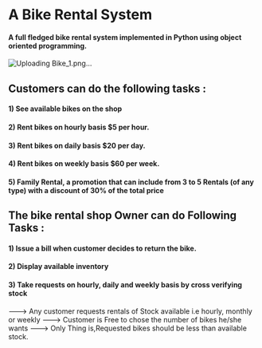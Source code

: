 # A Bike Rental System
#### A full fledged bike rental system implemented in Python using object oriented programming.
![Uploading Bike_1.png…]()
## Customers can do the following tasks : 
#### 1) See available bikes on the shop
#### 2) Rent bikes on hourly basis $5 per hour.
#### 3) Rent bikes on daily basis $20 per day.
#### 4) Rent bikes on weekly basis $60 per week.
#### 5) Family Rental, a promotion that can include from 3 to 5 Rentals (of any type) with a discount of 30% of the total price
## The bike rental shop Owner can do Following Tasks :
#### 1) Issue a bill when customer decides to return the bike.
#### 2) Display available inventory
#### 3) Take requests on hourly, daily and weekly basis by cross verifying stock
---> Any customer requests rentals of Stock available i.e hourly, monthly or weekly
---> Customer is Free to chose the number of bikes he/she wants
---> Only Thing is,Requested bikes should be less than available stock.
